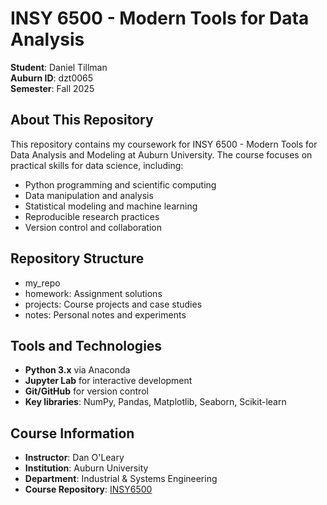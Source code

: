 # INSY 6500 - Modern Tools for Data Analysis

**Student**: Daniel Tillman  
**Auburn ID**: dzt0065  
**Semester**: Fall 2025

## About This Repository

This repository contains my coursework for INSY 6500 - Modern Tools for Data Analysis and
Modeling at Auburn University. The course focuses on practical skills for data science,
including:

- Python programming and scientific computing
- Data manipulation and analysis
- Statistical modeling and machine learning
- Reproducible research practices
- Version control and collaboration

## Repository Structure

- my_repo
- homework: Assignment solutions
- projects: Course projects and case studies
- notes: Personal notes and experiments

## Tools and Technologies

- **Python 3.x** via Anaconda
- **Jupyter Lab** for interactive development
- **Git/GitHub** for version control
- **Key libraries**: NumPy, Pandas, Matplotlib, Seaborn, Scikit-learn

## Course Information

- **Instructor**: Dan O'Leary
- **Institution**: Auburn University
- **Department**: Industrial & Systems Engineering
- **Course Repository**: [INSY6500](https://github.com/olearydj/INSY6500)


